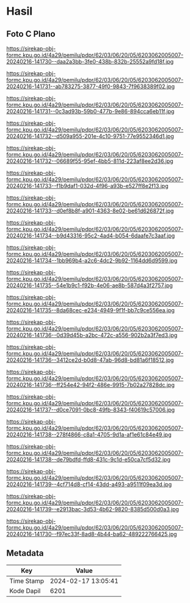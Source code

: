 # Hasil

## Foto C Plano

https://sirekap-obj-formc.kpu.go.id/4a29/pemilu/pdpr/62/03/06/20/05/6203062005007-20240216-141730--daa2a3bb-3fe0-438b-832b-25552a9fd18f.jpg

https://sirekap-obj-formc.kpu.go.id/4a29/pemilu/pdpr/62/03/06/20/05/6203062005007-20240216-141731--ab783275-3877-49f0-9843-7f9638389f02.jpg

https://sirekap-obj-formc.kpu.go.id/4a29/pemilu/pdpr/62/03/06/20/05/6203062005007-20240216-141731--0c3ad93b-59b0-477b-9e86-894cca6eb11f.jpg

https://sirekap-obj-formc.kpu.go.id/4a29/pemilu/pdpr/62/03/06/20/05/6203062005007-20240216-141732--d509a955-201e-4c10-9751-77e9552346d1.jpg

https://sirekap-obj-formc.kpu.go.id/4a29/pemilu/pdpr/62/03/06/20/05/6203062005007-20240216-141732--06689f55-95ef-4bb5-811d-223af8ee2d36.jpg

https://sirekap-obj-formc.kpu.go.id/4a29/pemilu/pdpr/62/03/06/20/05/6203062005007-20240216-141733--f1b9daf1-032d-4f96-a93b-e527ff8e2f13.jpg

https://sirekap-obj-formc.kpu.go.id/4a29/pemilu/pdpr/62/03/06/20/05/6203062005007-20240216-141733--d0ef8b8f-a901-4363-8e02-be61d626872f.jpg

https://sirekap-obj-formc.kpu.go.id/4a29/pemilu/pdpr/62/03/06/20/05/6203062005007-20240216-141734--b9d43316-95c2-4ad4-b054-6daafe7c3aaf.jpg

https://sirekap-obj-formc.kpu.go.id/4a29/pemilu/pdpr/62/03/06/20/05/6203062005007-20240216-141734--1bb969b4-a2c6-4dc2-9b92-1164dd6d9599.jpg

https://sirekap-obj-formc.kpu.go.id/4a29/pemilu/pdpr/62/03/06/20/05/6203062005007-20240216-141735--54e1b9c1-f92b-4e06-ae8b-587d4a3f2757.jpg

https://sirekap-obj-formc.kpu.go.id/4a29/pemilu/pdpr/62/03/06/20/05/6203062005007-20240216-141735--8da68cec-e234-4949-9f1f-bb7c9ce556ea.jpg

https://sirekap-obj-formc.kpu.go.id/4a29/pemilu/pdpr/62/03/06/20/05/6203062005007-20240216-141736--0d39d45b-a2bc-472c-a556-902b2a3f7ed3.jpg

https://sirekap-obj-formc.kpu.go.id/4a29/pemilu/pdpr/62/03/06/20/05/6203062005007-20240216-141736--3412ce2d-b0d8-47ab-96d8-bd81a6f18512.jpg

https://sirekap-obj-formc.kpu.go.id/4a29/pemilu/pdpr/62/03/06/20/05/6203062005007-20240216-141736--ff254e42-94f2-486e-9915-7b02a27828dc.jpg

https://sirekap-obj-formc.kpu.go.id/4a29/pemilu/pdpr/62/03/06/20/05/6203062005007-20240216-141737--d0ce7091-0bc8-49fb-8343-f40619c57006.jpg

https://sirekap-obj-formc.kpu.go.id/4a29/pemilu/pdpr/62/03/06/20/05/6203062005007-20240216-141738--278f4866-c8a1-4705-9d1a-af1e61c84e49.jpg

https://sirekap-obj-formc.kpu.go.id/4a29/pemilu/pdpr/62/03/06/20/05/6203062005007-20240216-141738--de79bdfd-ffd8-431c-9c1d-e50ca7cf5d32.jpg

https://sirekap-obj-formc.kpu.go.id/4a29/pemilu/pdpr/62/03/06/20/05/6203062005007-20240216-141739--4cf714d8-cf14-43dd-a493-a9511f09ea3d.jpg

https://sirekap-obj-formc.kpu.go.id/4a29/pemilu/pdpr/62/03/06/20/05/6203062005007-20240216-141739--e2913bac-3d53-4b62-9820-8385d500d0a3.jpg

https://sirekap-obj-formc.kpu.go.id/4a29/pemilu/pdpr/62/03/06/20/05/6203062005007-20240216-141730--f97ec33f-8ad8-4b44-ba62-489222766425.jpg


## Metadata

| Key        | Value               |
| ---------- | ------------------- |
| Time Stamp | 2024-02-17 13:05:41 |
| Kode Dapil | 6201                |



